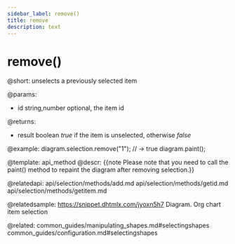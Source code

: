 ```yaml
---
sidebar_label: remove()
title: remove
description: text
---
```


# remove()

@short: unselects a previously selected item

@params:
- id		string,number		optional, the item id

@returns:
- result		boolean			<i>true</i> if the item is unselected, otherwise <i>false</i>

@example:
diagram.selection.remove("1"); // -> true
diagram.paint();


@template:	api_method
@descr:
{{note Please note that you need to call the paint() method to repaint the diagram after removing selection.}}

@relatedapi:
	api/selection/methods/add.md
	api/selection/methods/getid.md
    api/selection/methods/getitem.md

@relatedsample:	https://snippet.dhtmlx.com/jyoxn5h7	Diagram. Org chart item selection

@related:
	common_guides/manipulating_shapes.md#selectingshapes
	common_guides/configuration.md#selectingshapes

